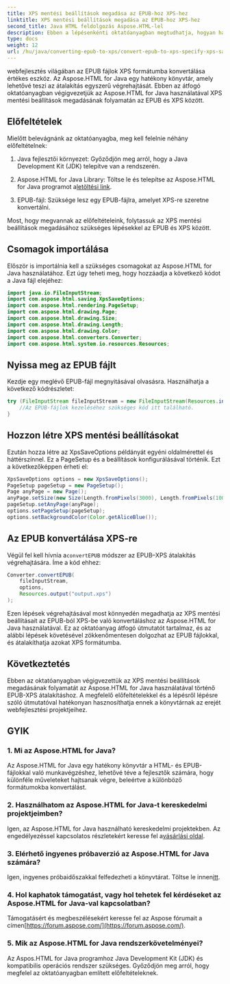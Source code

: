 ```yaml
---
title: XPS mentési beállítások megadása az EPUB-hoz XPS-hez
linktitle: XPS mentési beállítások megadása az EPUB-hoz XPS-hez
second_title: Java HTML feldolgozás Aspose.HTML-lel
description: Ebben a lépésenkénti oktatóanyagban megtudhatja, hogyan használhatja az Aspose.HTML for Java-t az XPS mentési beállítások megadásához az EPUB és XPS között. Az EPUB-fájlok zökkenőmentes konvertálása.
type: docs
weight: 12
url: /hu/java/converting-epub-to-xps/convert-epub-to-xps-specify-xps-save-options/
---
```

webfejlesztés világában az EPUB fájlok XPS formátumba konvertálása értékes eszköz. Az Aspose.HTML for Java egy hatékony könyvtár, amely lehetővé teszi az átalakítás egyszerű végrehajtását. Ebben az átfogó oktatóanyagban végigvezetjük az Aspose.HTML for Java használatával XPS mentési beállítások megadásának folyamatán az EPUB és XPS között.

## Előfeltételek

Mielőtt belevágnánk az oktatóanyagba, meg kell felelnie néhány előfeltételnek:

1. Java fejlesztői környezet: Győződjön meg arról, hogy a Java Development Kit (JDK) telepítve van a rendszerén.

2.  Aspose.HTML for Java Library: Töltse le és telepítse az Aspose.HTML for Java programot a[letöltési link](https://releases.aspose.com/html/java/).

3. EPUB-fájl: Szüksége lesz egy EPUB-fájlra, amelyet XPS-re szeretne konvertálni.

Most, hogy megvannak az előfeltételeink, folytassuk az XPS mentési beállítások megadásához szükséges lépésekkel az EPUB és XPS között.

## Csomagok importálása

Először is importálnia kell a szükséges csomagokat az Aspose.HTML for Java használatához. Ezt úgy teheti meg, hogy hozzáadja a következő kódot a Java fájl elejéhez:

```java
import java.io.FileInputStream;
import com.aspose.html.saving.XpsSaveOptions;
import com.aspose.html.rendering.PageSetup;
import com.aspose.html.drawing.Page;
import com.aspose.html.drawing.Size;
import com.aspose.html.drawing.Length;
import com.aspose.html.drawing.Color;
import com.aspose.html.converters.Converter;
import com.aspose.html.system.io.resources.Resources;
```

## Nyissa meg az EPUB fájlt

Kezdje egy meglévő EPUB-fájl megnyitásával olvasásra. Használhatja a következő kódrészletet:

```java
try (FileInputStream fileInputStream = new FileInputStream(Resources.input("input.epub"))) {
    //Az EPUB-fájlok kezeléséhez szükséges kód itt található.
}
```

## Hozzon létre XPS mentési beállításokat

Ezután hozza létre az XpsSaveOptions példányát egyéni oldalmérettel és háttérszínnel. Ez a PageSetup és a beállítások konfigurálásával történik. Ezt a következőképpen érheti el:

```java
XpsSaveOptions options = new XpsSaveOptions();
PageSetup pageSetup = new PageSetup();
Page anyPage = new Page();
anyPage.setSize(new Size(Length.fromPixels(3000), Length.fromPixels(1000)));
pageSetup.setAnyPage(anyPage);
options.setPageSetup(pageSetup);
options.setBackgroundColor(Color.getAliceBlue());
```

## Az EPUB konvertálása XPS-re

 Végül fel kell hívnia a`convertEPUB` módszer az EPUB–XPS átalakítás végrehajtására. Íme a kód ehhez:

```java
Converter.convertEPUB(
    fileInputStream,
    options,
    Resources.output("output.xps")
);
```

Ezen lépések végrehajtásával most könnyedén megadhatja az XPS mentési beállításait az EPUB-ból XPS-be való konvertáláshoz az Aspose.HTML for Java használatával. Ez az oktatóanyag átfogó útmutatót tartalmaz, és az alábbi lépések követésével zökkenőmentesen dolgozhat az EPUB fájlokkal, és átalakíthatja azokat XPS formátumba.

## Következtetés

Ebben az oktatóanyagban végigvezettük az XPS mentési beállítások megadásának folyamatát az Aspose.HTML for Java használatával történő EPUB-XPS átalakításhoz. A megfelelő előfeltételekkel és a lépésről lépésre szóló útmutatóval hatékonyan hasznosíthatja ennek a könyvtárnak az erejét webfejlesztési projektjeihez.

## GYIK

### 1. Mi az Aspose.HTML for Java?
Az Aspose.HTML for Java egy hatékony könyvtár a HTML- és EPUB-fájlokkal való munkavégzéshez, lehetővé téve a fejlesztők számára, hogy különféle műveleteket hajtsanak végre, beleértve a különböző formátumokba konvertálást.

### 2. Használhatom az Aspose.HTML for Java-t kereskedelmi projektjeimben?
 Igen, az Aspose.HTML for Java használható kereskedelmi projektekben. Az engedélyezéssel kapcsolatos részletekért keresse fel a[vásárlási oldal](https://purchase.aspose.com/buy).

### 3. Elérhető ingyenes próbaverzió az Aspose.HTML for Java számára?
 Igen, ingyenes próbaidőszakkal felfedezheti a könyvtárat. Töltse le innen[itt](https://releases.aspose.com/).

### 4. Hol kaphatok támogatást, vagy hol tehetek fel kérdéseket az Aspose.HTML for Java-val kapcsolatban?
 Támogatásért és megbeszélésekért keresse fel az Aspose fórumait a címen[https://forum.aspose.com/](https://forum.aspose.com/).

### 5. Mik az Aspose.HTML for Java rendszerkövetelményei?
Az Aspos.HTML for Java programhoz Java Development Kit (JDK) és kompatibilis operációs rendszer szükséges. Győződjön meg arról, hogy megfelel az oktatóanyagban említett előfeltételeknek.